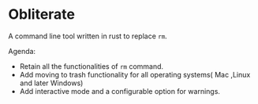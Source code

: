 # Obliterate

A command line tool written in rust to replace `rm`.

Agenda:

  - Retain all the functionalities of `rm` command.
  - Add moving to trash functionality for all operating systems( Mac ,Linux and later Windows)
  - Add interactive mode and a configurable option for warnings.
